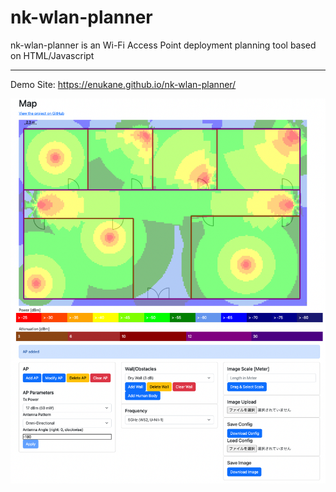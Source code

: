 # nk-wlan-planner

nk-wlan-planner is an Wi-Fi Access Point deployment planning tool based on HTML/Javascript

---

Demo Site: https://enukane.github.io/nk-wlan-planner/

<img src="https://raw.githubusercontent.com/enukane/nk-wlan-planner/master/doc/demo-screen.png" width="640">

